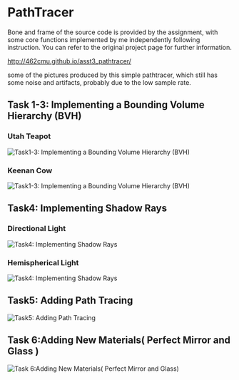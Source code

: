 # PathTracer
Bone and frame of the source code is provided by the assignment, with some core functions implemented by me independently following instruction. You can refer to the original project page for further information.

http://462cmu.github.io/asst3_pathtracer/

some of the pictures produced by this simple pathtracer, which still has some noise and artifacts, probably due to the low sample rate.

## Task 1-3: Implementing a Bounding Volume Hierarchy (BVH)
### Utah Teapot
![](http://imglf0.nosdn.127.net/img/L3pWV1luYk9ob2N1MUZpY2tpK0NKVVA5NUhDUUk5WURoL1YwdjJObjE2dWE2VExMdTU5YTJnPT0.jpg?imageView&thumbnail=1680x0&quality=96&stripmeta=0&type=jpg "Task1-3: Implementing a Bounding Volume Hierarchy (BVH)")

### Keenan Cow
![](http://imglf1.nosdn.127.net/img/L3pWV1luYk9ob2N1MUZpY2tpK0NKVWV0UE41djhyYnc1Tk8xYlBDTjZnOU9jdXUzeUtlTWZRPT0.png?imageView&thumbnail=1680x0&quality=96&stripmeta=0&type=jpg "Task1-3: Implementing a Bounding Volume Hierarchy (BVH)")

## Task4: Implementing Shadow Rays
### Directional Light
![](http://imglf2.nosdn.127.net/img/L3pWV1luYk9ob2N1MUZpY2tpK0NKZmhlV3NKbi9oWmJudkYyNjBrdzBmQ1Nrbmx3VUJrS3JBPT0.png?imageView&thumbnail=1680x0&quality=96&stripmeta=0&type=jpg "Task4: Implementing Shadow Rays")

### Hemispherical Light
![](http://imglf1.nosdn.127.net/img/L3pWV1luYk9ob2N1MUZpY2tpK0NKZXZ2QW9mV2VTUHNKbWRNbmxDeTBuRHpWZ2RDbXIyZW5RPT0.png?imageView&thumbnail=1680x0&quality=96&stripmeta=0&type=jpg "Task4: Implementing Shadow Rays")

## Task5: Adding Path Tracing

![](http://imglf1.nosdn.127.net/img/L3pWV1luYk9ob2N1MUZpY2tpK0NKUU1TdE9qT3g1dGRoRzZ5Y2pST0M1cVZDMmlQZ29sMnhRPT0.png?imageView&thumbnail=1680x0&quality=96&stripmeta=0&type=jpg "Task5: Adding Path Tracing")

## Task 6:Adding New Materials( Perfect Mirror and Glass )

![](http://imglf.nosdn.127.net/img/L3pWV1luYk9ob2N1MUZpY2tpK0NKUzdaZ3g3eThpdGlTdjQyT1A0RzdJNWhSUjdJRThWb2VRPT0.png?imageView&thumbnail=1680x0&quality=96&stripmeta=0&type=jpg "Task 6:Adding New Materials( Perfect Mirror and Glass)")
